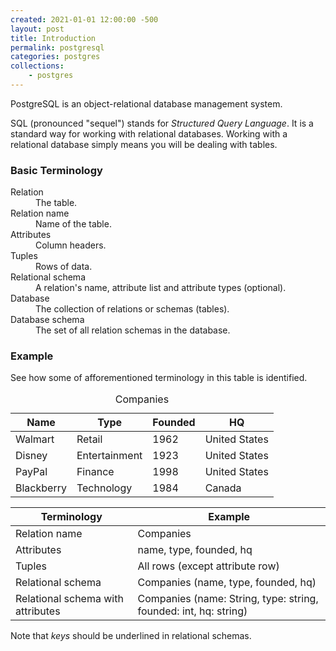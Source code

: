```yaml
---
created: 2021-01-01 12:00:00 -500
layout: post
title: Introduction
permalink: postgresql
categories: postgres
collections: 
    - postgres
---
```



<!-- <img src="https://upload.wikimedia.org/wikipedia/commons/thumb/2/29/Postgresql_elephant.svg/1200px-Postgresql_elephant.svg.png"
    alt="postgres sql logo"    
    style="height: 200px;"> -->

PostgreSQL is an object-relational database management system. 

SQL (pronounced "sequel") stands for *Structured Query Language*.
It is a standard way for working with relational databases.
Working with a relational database simply means you will be dealing with tables.

### Basic Terminology
<dl>
    <dt>Relation</dt>
    <dd>The table.</dd>
    <dt>Relation name</dt>
    <dd>Name of the table.</dd>
    <dt>Attributes</dt>
    <dd>Column headers.</dd>
    <dt>Tuples</dt>
    <dd>Rows of data.</dd>
    <dt>Relational schema</dt>
    <dd>A relation's name, attribute list and attribute types (optional).</dd>
    <dt>Database</dt>
    <dd>The collection of relations or schemas (tables).</dd>
    <dt>Database schema</dt>
    <dd>The set of all relation schemas in the database.</dd>
</dl>

### Example

See how some of afforementioned terminology in this table is identified.

<table>
    <caption>Companies</caption>
    <thead>
        <tr>
            <th>Name</th>
            <th>Type</th>
            <th>Founded</th>
            <th>HQ</th>
        </tr>
    </thead>
    <tbody>
        <tr>
            <td>Walmart</td>
            <td>Retail</td>
            <td>1962</td>
            <td>United States</td>
        </tr>
        <tr>
            <td>Disney</td>
            <td>Entertainment</td>
            <td>1923</td>
            <td>United States</td>
        </tr>
        <tr>
            <td>PayPal</td>
            <td>Finance</td>
            <td>1998</td>
            <td>United States</td>
        </tr>
        <tr>
            <td>Blackberry</td>
            <td>Technology</td>
            <td>1984</td>
            <td>Canada</td>
        </tr>
    </tbody>
</table>

<table>
    <thead>
        <tr>
            <th>Terminology</th>
            <th>Example</th>
        </tr>
    </thead>
    <tbody>
        <tr>
            <td>Relation name</td>
            <td>Companies</td>
        </tr>
        <tr>
            <td>Attributes</td>
            <td>name, type, founded, hq</td>
        </tr>
        <tr>
            <td>Tuples</td>
            <td>All rows (except attribute row)</td>
        </tr>
        <tr>
            <td>Relational schema</td>
            <td>Companies (name, type, founded, hq)</td>
        </tr>
        <tr>
            <td>Relational schema with attributes</td>
            <td>Companies (name: String, type: string, founded: int, hq: string)</td>
        </tr>
    </tbody>
</table>

Note that *keys* should be underlined in relational schemas.


